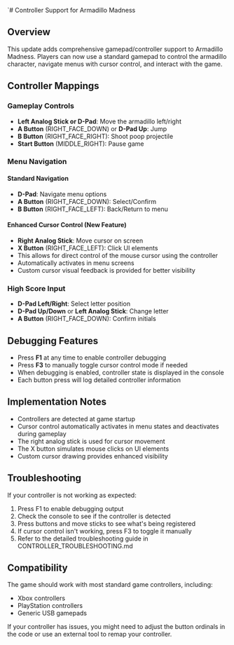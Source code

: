 `# Controller Support for Armadillo Madness

## Overview

This update adds comprehensive gamepad/controller support to Armadillo Madness. Players can now use a standard gamepad to control the armadillo character, navigate menus with cursor control, and interact with the game.

## Controller Mappings

### Gameplay Controls

- **Left Analog Stick or D-Pad**: Move the armadillo left/right
- **A Button** (RIGHT_FACE_DOWN) or **D-Pad Up**: Jump
- **B Button** (RIGHT_FACE_RIGHT): Shoot poop projectile
- **Start Button** (MIDDLE_RIGHT): Pause game

### Menu Navigation

#### Standard Navigation
- **D-Pad**: Navigate menu options
- **A Button** (RIGHT_FACE_DOWN): Select/Confirm
- **B Button** (RIGHT_FACE_LEFT): Back/Return to menu

#### Enhanced Cursor Control (New Feature)
- **Right Analog Stick**: Move cursor on screen
- **X Button** (RIGHT_FACE_LEFT): Click UI elements
- This allows for direct control of the mouse cursor using the controller
- Automatically activates in menu screens
- Custom cursor visual feedback is provided for better visibility

### High Score Input

- **D-Pad Left/Right**: Select letter position
- **D-Pad Up/Down** or **Left Analog Stick**: Change letter
- **A Button** (RIGHT_FACE_DOWN): Confirm initials

## Debugging Features

- Press **F1** at any time to enable controller debugging
- Press **F3** to manually toggle cursor control mode if needed
- When debugging is enabled, controller state is displayed in the console
- Each button press will log detailed controller information

## Implementation Notes

- Controllers are detected at game startup
- Cursor control automatically activates in menu states and deactivates during gameplay
- The right analog stick is used for cursor movement
- The X button simulates mouse clicks on UI elements
- Custom cursor drawing provides enhanced visibility

## Troubleshooting

If your controller is not working as expected:

1. Press F1 to enable debugging output
2. Check the console to see if the controller is detected
3. Press buttons and move sticks to see what's being registered
4. If cursor control isn't working, press F3 to toggle it manually
5. Refer to the detailed troubleshooting guide in CONTROLLER_TROUBLESHOOTING.md

## Compatibility

The game should work with most standard game controllers, including:
- Xbox controllers
- PlayStation controllers
- Generic USB gamepads

If your controller has issues, you might need to adjust the button ordinals in the code or use an external tool to remap your controller.
